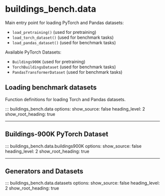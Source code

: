 # buildings_bench.data

Main entry point for loading PyTorch and Pandas datasets:

- `load_pretraining()` (used for pretraining)
- `load_torch_dataset()` (used for benchmark tasks)
- `load_pandas_dataset()` (used for benchmark tasks)

Available PyTorch Datasets:

- `Buildings900K` (used for pretraining)
- `TorchBuildingsDataset` (used for benchmark tasks)
- `PandasTransformerDataset` (used for benchmark tasks)


## Loading benchmark datasets

Function definitions for loading Torch and Pandas datasets.

::: buildings_bench.data
    options:
        show_source: false
        heading_level: 2
        show_root_heading: true

---

## Buildings-900K PyTorch Dataset

::: buildings_bench.data.buildings900K
    options:
        show_source: false
        heading_level: 2
        show_root_heading: true

---

## Generators and Datasets

::: buildings_bench.data.datasets
    options:
        show_source: false
        heading_level: 2
        show_root_heading: true
